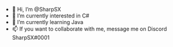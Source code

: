 - 👋 Hi, I’m @SharpSX
- 👀 I’m currently interested in C#
- 🌱 I’m currently learning Java
- 📫 If you want to collaborate with me, message me on Discord SharpSX#0001

<!---
SharpSX/SharpSX is a ✨ special ✨ repository because its `README.md` (this file) appears on your GitHub profile.
You can click the Preview link to take a look at your changes.
--->
